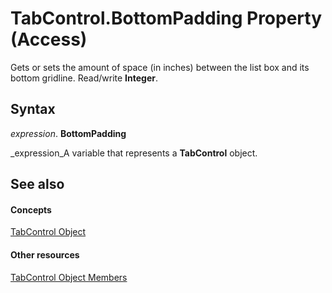 
# TabControl.BottomPadding Property (Access)

Gets or sets the amount of space (in inches) between the list box and its bottom gridline. Read/write  **Integer**.


## Syntax

 _expression_. **BottomPadding**

 _expression_A variable that represents a  **TabControl** object.


## See also


#### Concepts


 [TabControl Object](05f7de7b-8665-df6d-3fbb-47f8547d3baf.md)
#### Other resources


 [TabControl Object Members](d6de9ec4-e7f9-5c26-d750-d7c134ec9fb0.md)
